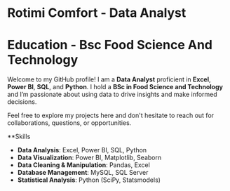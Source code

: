 
# Rotimi Comfort - Data Analyst
# Education - Bsc Food Science And Technology
Welcome to my GitHub profile! I am a **Data Analyst** proficient in **Excel**, **Power BI**, **SQL**, and **Python**. I hold a **BSc in Food Science and Technology** and I’m passionate about using data to drive insights and make informed decisions.

Feel free to explore my projects here and don't hesitate to reach out for collaborations, questions, or opportunities.

**Skills

- **Data Analysis**: Excel, Power BI, SQL, Python
- **Data Visualization**: Power BI, Matplotlib, Seaborn
- **Data Cleaning & Manipulation**: Pandas, Excel
- **Database Management**: MySQL, SQL Server
- **Statistical Analysis**: Python (SciPy, Statsmodels)



